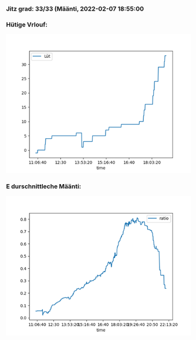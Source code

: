 ### Jitz grad: 33/33 (Määnti, 2022-02-07 18:55:00

### Hütige Vrlouf:
![Graph](Today.png)

### E durschnittleche Määnti:
![Graph](Määnti.png)